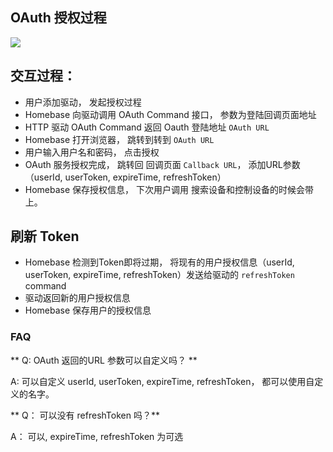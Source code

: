 ## OAuth 授权过程

![](https://s.rokidcdn.com/homebase/upload/rJsJRvPCl.jpg)

## 交互过程：

- 用户添加驱动， 发起授权过程
- Homebase 向驱动调用 OAuth Command 接口， 参数为登陆回调页面地址
- HTTP 驱动 OAuth Command 返回 Oauth 登陆地址 `OAuth URL`
- Homebase 打开浏览器， 跳转到转到 `OAuth URL`
- 用户输入用户名和密码， 点击授权
- OAuth 服务授权完成， 跳转回 回调页面 `Callback URL`， 添加URL参数 （userId, userToken, expireTime, refreshToken）
- Homebase 保存授权信息， 下次用户调用 搜索设备和控制设备的时候会带上。


## 刷新 Token
- Homebase 检测到Token即将过期， 将现有的用户授权信息（userId, userToken, expireTime, refreshToken）发送给驱动的 `refreshToken` command
- 驱动返回新的用户授权信息
- Homebase 保存用户的授权信息

### FAQ

** Q: OAuth 返回的URL 参数可以自定义吗？ **

A: 可以自定义 userId, userToken, expireTime, refreshToken， 都可以使用自定义的名字。


** Q： 可以没有 refreshToken 吗？**

A： 可以, expireTime, refreshToken 为可选
